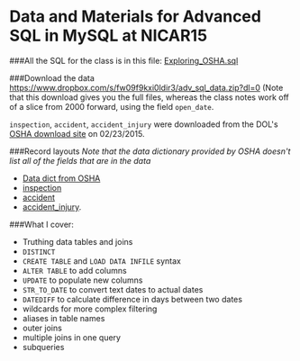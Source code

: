 Data and Materials for Advanced SQL in MySQL at NICAR15
======================

###All the SQL for the class is in this file: [Exploring_OSHA.sql](https://github.com/eklucas/NICAR-Adv-SQL/blob/master/Exploring_OSHA.sql)

###Download the data 
https://www.dropbox.com/s/fw09f9kxi0ldir3/adv_sql_data.zip?dl=0
(Note that this download gives you the full files, whereas the class notes work off of a slice from 2000 forward, using the field `open_date`.

`inspection`, `accident`, `accident_injury` were downloaded from the DOL's [OSHA download site](http://ogesdw.dol.gov/views/data_catalogs.php) on 02/23/2015.


###Record layouts
*Note that the data dictionary provided by OSHA doesn't list all of the fields that are in the data*
 * [Data dict from OSHA](http://enforcedata.dol.gov/views/data_dictionary.php)
 * [inspection](https://github.com/eklucas/NICAR-Adv-SQL/blob/master/inspection_layout.csv)
 * [accident](https://github.com/eklucas/NICAR-Adv-SQL/blob/master/accident_layout.csv)
 * [accident_injury](https://github.com/eklucas/NICAR-Adv-SQL/blob/master/accident_injury_layout.csv).

###What I cover: 
* Truthing data tables and joins
* `DISTINCT`
* `CREATE TABLE` and `LOAD DATA INFILE` syntax
* `ALTER TABLE` to add columns
* `UPDATE` to populate new columns
* `STR_TO_DATE` to convert text dates to actual dates
* `DATEDIFF` to calculate difference in days between two dates
* wildcards for more complex filtering
* aliases in table names
* outer joins
* multiple joins in one query
* subqueries
